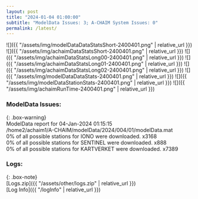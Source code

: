 ```yaml
---
layout: post
title: "2024-01-04 01:00:00"
subtitle: "ModelData Issues: 3; A-CHAIM System Issues: 0"
permalink: /latest/
---
```


![]({{ "/assets/img/modelDataDataStatsShort-2400401.png" | relative_url }})
![]({{ "/assets/img/achaimDataStatsShort-2400401.png" | relative_url }})
![]({{ "/assets/img/achaimDataStatsLong00-2400401.png" | relative_url }})
![]({{ "/assets/img/achaimDataStatsLong01-2400401.png" | relative_url }})
![]({{ "/assets/img/achaimDataStatsLong02-2400401.png" | relative_url }})
![]({{ "/assets/img/modelDataDataStats-2400401.png" | relative_url }})
![]({{ "/assets/img/modelDataStationStats-2400401.png" | relative_url }})
![]({{ "/assets/img/achaimRunTime-2400401.png" | relative_url }})


### ModelData Issues:  
  
{: .box-warning}  
 ModelData report for 04-Jan-2024 01:15:15   
 /home2/achaim1/A-CHAIM/modelData/2024/004/01/modelData.mat   
 0% of all possible stations for IONO were downloaded. x3168   
 0% of all possible stations for SENTINEL were downloaded. x888   
 0% of all possible stations for KARTVERKET were downloaded. x7389   
  


### Logs:  
  
{: .box-note}  
[Logs.zip]({{ "/assets/other/logs.zip" | relative_url }})  
[Log Info]({{ "/logInfo" | relative_url }})  
